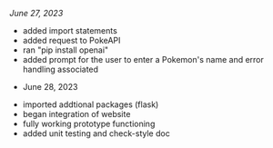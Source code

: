 *June 27, 2023*
- added import statements
- added request to PokeAPI
- ran "pip install openai"
- added prompt for the user to enter a Pokemon's name and error handling associated

* June 28, 2023
- imported addtional packages (flask)
- began integration of website
- fully working prototype functioning
- added unit testing and check-style doc